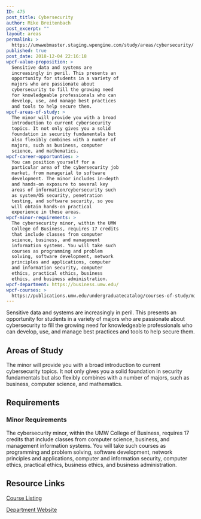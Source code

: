```yaml
---
ID: 475
post_title: Cybersecurity
author: Mike Breitenbach
post_excerpt: ""
layout: areas
permalink: >
  https://umwwebmaster.staging.wpengine.com/study/areas/cybersecurity/
published: true
post_date: 2018-12-04 22:16:18
wpcf-value-proposition: >
  Sensitive data and systems are
  increasingly in peril. This presents an
  opportunity for students in a variety of
  majors who are passionate about
  cybersecurity to fill the growing need
  for knowledgeable professionals who can
  develop, use, and manage best practices
  and tools to help secure them.
wpcf-areas-of-study: >
  The minor will provide you with a broad
  introduction to current cybersecurity
  topics. It not only gives you a solid
  foundation in security fundamentals but
  also flexibly combines with a number of
  majors, such as business, computer
  science, and mathematics.
wpcf-career-opportunties: >
  You can position yourself for a
  particular area of the cybersecurity job
  market, from managerial to software
  development. The minor includes in-depth
  and hands-on exposure to several key
  areas of information/cybersecurity such
  as system/OS security, penetration
  testing, and software security, so you
  will obtain hands-on practical
  experience in these areas.
wpcf-minor-requirements: >
  The cybersecurity minor, within the UMW
  College of Business, requires 17 credits
  that include classes from computer
  science, business, and management
  information systems. You will take such
  courses as programming and problem
  solving, software development, network
  principles and applications, computer
  and information security, computer
  ethics, practical ethics, business
  ethics, and business administration.
wpcf-department: https://business.umw.edu/
wpcf-courses: >
  https://publications.umw.edu/undergraduatecatalog/courses-of-study/minors/cybersecurity-minor/
---
```


<!-- Types Custom Fields: -->

<!-- value-proposition -->
Sensitive data and systems are increasingly in peril. This presents an opportunity for students in a variety of majors who are passionate about cybersecurity to fill the growing need for knowledgeable professionals who can develop, use, and manage best practices and tools to help secure them.
<!-- End value-proposition -->

<!-- areas-of-study -->
## Areas of Study
The minor will provide you with a broad introduction to current cybersecurity topics. It not only gives you a solid foundation in security fundamentals but also flexibly combines with a number of majors, such as business, computer science, and mathematics.
<!-- End areas-of-study -->

<!-- requirements -->
## Requirements

<!-- minor-requirements -->
### Minor Requirements
The cybersecurity minor, within the UMW College of Business, requires 17 credits that include classes from computer science, business, and management information systems. You will take such courses as programming and problem solving, software development, network principles and applications, computer and information security, computer ethics, practical ethics, business ethics, and business administration.
<!-- End minor-requirements -->

<!-- End requirements -->

<!-- resource-links -->
## Resource Links

<!-- courses -->
[Course Listing](https://publications.umw.edu/undergraduatecatalog/courses-of-study/minors/cybersecurity-minor/)

<!-- End courses -->


<!-- department -->
[Department Website](https://business.umw.edu/)

<!-- End department -->

<!-- End resource-links -->

<!-- End Types Custom Fields -->